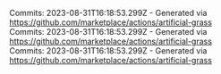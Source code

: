 Commits: 2023-08-31T16:18:53.299Z - Generated via https://github.com/marketplace/actions/artificial-grass
<br>
Commits: 2023-08-31T16:18:53.299Z - Generated via https://github.com/marketplace/actions/artificial-grass
<br>
Commits: 2023-08-31T16:18:53.299Z - Generated via https://github.com/marketplace/actions/artificial-grass
<br>
